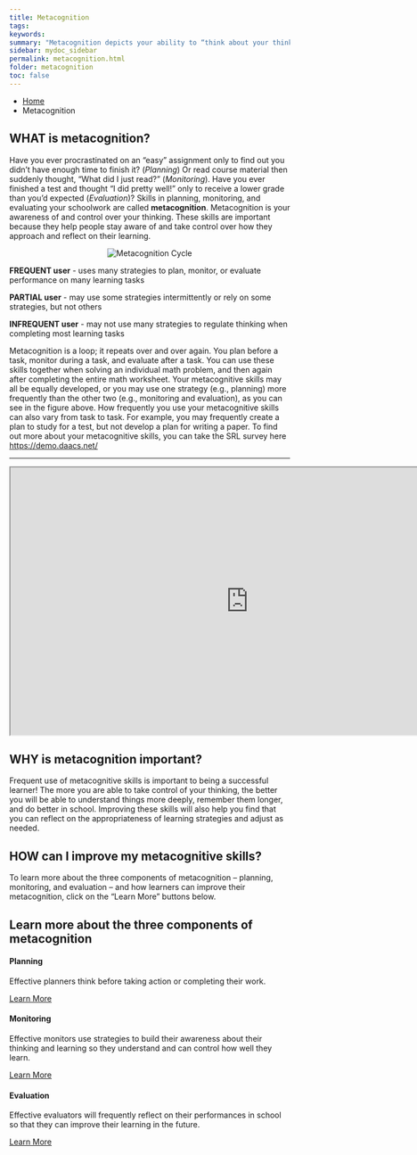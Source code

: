 ```yaml
---
title: Metacognition
tags: 
keywords:
summary: "Metacognition depicts your ability to “think about your thinking.” It requires you to plan (set realistic learning goals), monitor (track your progress towards those goals), adapt (changes your learning strategy when goal achievement is impeded), and evaluate (upon completion of a task, compare your performance to the initial goals)."
sidebar: mydoc_sidebar
permalink: metacognition.html
folder: metacognition
toc: false
---
```


<ul class="breadcrumb">
    <li><a href="index.html">Home</a></li>
    <li class="active">Metacognition</li>
</ul>

## WHAT is metacognition?

Have you ever procrastinated on an “easy” assignment only to find out you didn’t have enough time to finish it? (*Planning*) Or read course material then suddenly thought, “What did I just read?” (*Monitoring*). Have you ever finished a test and thought “I did pretty well!” only to receive a lower grade than you’d expected (*Evaluation*)? Skills in planning, monitoring, and evaluating your schoolwork are called **metacognition**. Metacognition is your awareness of and control over your thinking. These skills are important because they help people stay aware of and take control over how they approach and reflect on their learning.

<center><img src='images/Metacognition Picture.png' alt='Metacognition Cycle' /></center>


**FREQUENT user** - uses many strategies to plan, monitor, or evaluate
performance on many learning tasks

**PARTIAL user** - may use some strategies intermittently or rely on
some strategies, but not others

**INFREQUENT user** - may not use many strategies to regulate thinking
when completing most learning tasks

Metacognition is a loop; it repeats over and over again. You plan before a task, monitor during a task, and evaluate after a task. You can use these skills together when solving an individual math problem, and then again after completing the entire math worksheet.
Your metacognitive skills may all be equally developed, or you may use one strategy (e.g., planning) more frequently than the other two (e.g., monitoring and evaluation), as you can see in the figure above. How frequently you use your metacognitive skills can also vary from task to task. For example, you may frequently create a plan to study for a test, but not develop a plan for writing a paper. To find out more about your metacognitive skills, you can take the SRL survey here https://demo.daacs.net/

<hr />

<div class="embed-responsive embed-responsive-16by9"><iframe width="853" height="480" src="https://www.youtube.com/embed/iKiBOFGyCwo?autoplay=0"></iframe></div>

## WHY is metacognition important?

Frequent use of metacognitive skills is important to being a successful learner! The more you are able to take control of your thinking, the better you will be able to understand things more deeply, remember them longer, and do better in school. Improving these skills will also help you find that you can reflect on the appropriateness of learning strategies and adjust as needed. 

## HOW can I improve my metacognitive skills?

To learn more about the three components of metacognition – planning, monitoring, and evaluation – and how learners can improve their metacognition, click on the “Learn More” buttons below.

<div class="row">
         <div class="col-lg-12">
             <h2 class="page-header">Learn more about the three components of metacognition</h2>
         </div>
         <div class="col-md-4 col-sm-6">
             <div class="panel panel-default text-center">
                 <div class="panel-heading">
                     <span class="fa-stack fa-5x">
                           <i class="fa fa-circle fa-stack-2x text-primary"></i>
                           <i class="fa fa-calendar fa-stack-1x fa-inverse"></i>
                     </span>
                 </div>
                 <div class="panel-body">
                     <h4>Planning</h4>
                     <p>Effective planners think before taking action or completing their work.
</p>
                     <a href="metacognition_planning.html" class="btn btn-primary">Learn More</a>
                 </div>
             </div>
         </div>
         <div class="col-md-4 col-sm-6">
             <div class="panel panel-default text-center">
                 <div class="panel-heading">
                     <span class="fa-stack fa-5x">
                           <i class="fa fa-circle fa-stack-2x text-primary"></i>
                           <i class="fa fa-tasks fa-stack-1x fa-inverse"></i>
                     </span>
                 </div>
                 <div class="panel-body">
                     <h4>Monitoring</h4>
                     <p>Effective monitors use strategies to build their awareness about their thinking and learning so they understand and can control how well they learn.</p>
                     <a href="metacognition_monitoring.html" class="btn btn-primary">Learn More</a>
                 </div>
             </div>
         </div>
         <div class="col-md-4 col-sm-6">
             <div class="panel panel-default text-center">
                 <div class="panel-heading">
                     <span class="fa-stack fa-5x">
                           <i class="fa fa-circle fa-stack-2x text-primary"></i>
                           <i class="fa fa-calendar-check-o fa-stack-1x fa-inverse"></i>
                     </span>
                 </div>
                 <div class="panel-body">
                     <h4>Evaluation</h4>
                     <p>Effective evaluators will frequently reflect on their performances in school so that they can improve their learning in the future.</p>
                     <a href="metacognition_evaluation.html" class="btn btn-primary">Learn More</a>
                 </div>
             </div>
         </div>
</div>


